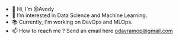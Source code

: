 - 👋 Hi, I’m @Avody
- 👀 I’m interested in Data Science and Machine Learning.
- 📚 Currently, I'm working on DevOps and MLOps.
- 📫 How to reach me ? Send an email here odavramop@gmail.com

<!---
Avody/Avody is a ✨ special ✨ repository because its `README.md` (this file) appears on your GitHub profile.
You can click the Preview link to take a look at your changes.
--->

